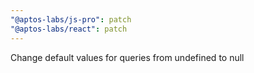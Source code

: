 ```yaml
---
"@aptos-labs/js-pro": patch
"@aptos-labs/react": patch
---
```


Change default values for queries from undefined to null
